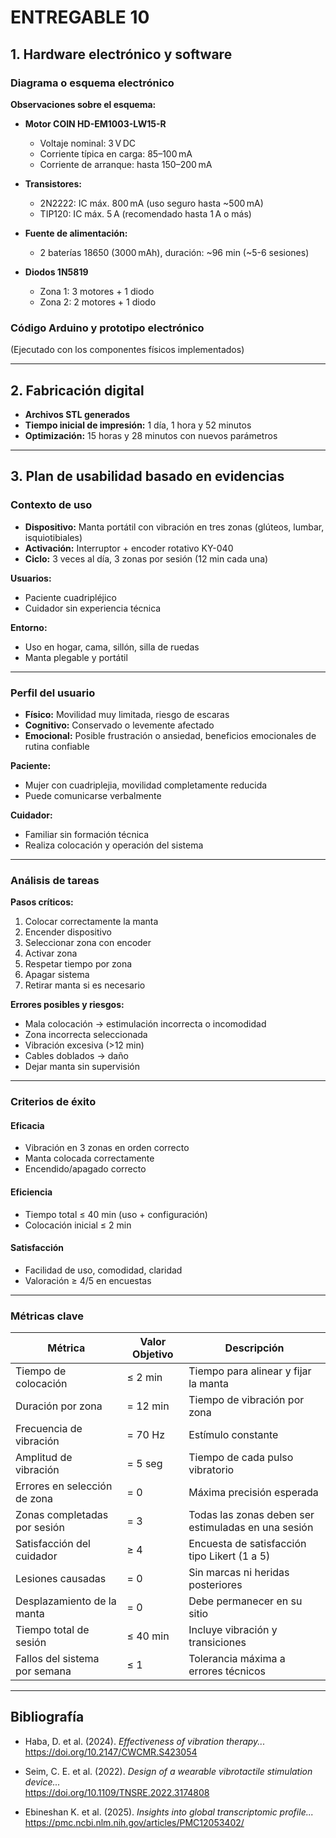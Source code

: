 
# ENTREGABLE 10

## 1. Hardware electrónico y software

### Diagrama o esquema electrónico

**Observaciones sobre el esquema:**

- **Motor COIN HD-EM1003-LW15-R**  
  - Voltaje nominal: 3 V DC  
  - Corriente típica en carga: 85–100 mA  
  - Corriente de arranque: hasta 150–200 mA  

- **Transistores:**  
  - 2N2222: IC máx. 800 mA (uso seguro hasta ~500 mA)  
  - TIP120: IC máx. 5 A (recomendado hasta 1 A o más)  

- **Fuente de alimentación:**  
  - 2 baterías 18650 (3000 mAh), duración: ~96 min (~5-6 sesiones)  

- **Diodos 1N5819**  
  - Zona 1: 3 motores + 1 diodo  
  - Zona 2: 2 motores + 1 diodo  

### Código Arduino y prototipo electrónico

(Ejecutado con los componentes físicos implementados)

---

## 2. Fabricación digital

- **Archivos STL generados**
- **Tiempo inicial de impresión:** 1 día, 1 hora y 52 minutos
- **Optimización:** 15 horas y 28 minutos con nuevos parámetros

---

## 3. Plan de usabilidad basado en evidencias

### Contexto de uso

- **Dispositivo:** Manta portátil con vibración en tres zonas (glúteos, lumbar, isquiotibiales)
- **Activación:** Interruptor + encoder rotativo KY-040
- **Ciclo:** 3 veces al día, 3 zonas por sesión (12 min cada una)

**Usuarios:**
- Paciente cuadripléjico
- Cuidador sin experiencia técnica

**Entorno:**
- Uso en hogar, cama, sillón, silla de ruedas
- Manta plegable y portátil

---

### Perfil del usuario

- **Físico:** Movilidad muy limitada, riesgo de escaras
- **Cognitivo:** Conservado o levemente afectado
- **Emocional:** Posible frustración o ansiedad, beneficios emocionales de rutina confiable

**Paciente:**
- Mujer con cuadriplejia, movilidad completamente reducida
- Puede comunicarse verbalmente

**Cuidador:**
- Familiar sin formación técnica
- Realiza colocación y operación del sistema

---

### Análisis de tareas

**Pasos críticos:**
1. Colocar correctamente la manta
2. Encender dispositivo
3. Seleccionar zona con encoder
4. Activar zona
5. Respetar tiempo por zona
6. Apagar sistema
7. Retirar manta si es necesario

**Errores posibles y riesgos:**
- Mala colocación → estimulación incorrecta o incomodidad
- Zona incorrecta seleccionada
- Vibración excesiva (>12 min)
- Cables doblados → daño
- Dejar manta sin supervisión

---

### Criterios de éxito

#### Eficacia
- Vibración en 3 zonas en orden correcto
- Manta colocada correctamente
- Encendido/apagado correcto

#### Eficiencia
- Tiempo total ≤ 40 min (uso + configuración)
- Colocación inicial ≤ 2 min

#### Satisfacción
- Facilidad de uso, comodidad, claridad
- Valoración ≥ 4/5 en encuestas

---

### Métricas clave

| Métrica                         | Valor Objetivo | Descripción                                                  |
|-------------------------------|----------------|--------------------------------------------------------------|
| Tiempo de colocación          | ≤ 2 min        | Tiempo para alinear y fijar la manta                         |
| Duración por zona             | = 12 min       | Tiempo de vibración por zona                                 |
| Frecuencia de vibración       | = 70 Hz        | Estímulo constante                                           |
| Amplitud de vibración         | = 5 seg        | Tiempo de cada pulso vibratorio                              |
| Errores en selección de zona  | = 0            | Máxima precisión esperada                                    |
| Zonas completadas por sesión  | = 3            | Todas las zonas deben ser estimuladas en una sesión          |
| Satisfacción del cuidador     | ≥ 4            | Encuesta de satisfacción tipo Likert (1 a 5)                 |
| Lesiones causadas             | = 0            | Sin marcas ni heridas posteriores                            |
| Desplazamiento de la manta    | = 0            | Debe permanecer en su sitio                                  |
| Tiempo total de sesión        | ≤ 40 min       | Incluye vibración y transiciones                             |
| Fallos del sistema por semana | ≤ 1            | Tolerancia máxima a errores técnicos                         |

---

## Bibliografía

- Haba, D. et al. (2024). *Effectiveness of vibration therapy...*  
  https://doi.org/10.2147/CWCMR.S423054

- Seim, C. E. et al. (2022). *Design of a wearable vibrotactile stimulation device...*  
  https://doi.org/10.1109/TNSRE.2022.3174808

- Ebineshan K. et al. (2025). *Insights into global transcriptomic profile...*  
  https://pmc.ncbi.nlm.nih.gov/articles/PMC12053402/
